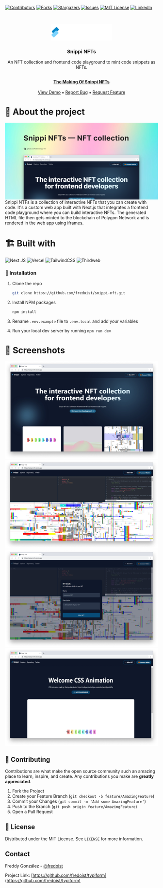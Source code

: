 [![Contributors][contributors-shield]][contributors-url]
[![Forks][forks-shield]][forks-url] [![Stargazers][stars-shield]][stars-url]
[![Issues][issues-shield]][issues-url]
[![MIT License][license-shield]][license-url]
[![LinkedIn][linkedin-shield]][linkedin-url]

<br />
<p align="center">
  <img src="public/assets/img/logo.svg" alt="Snippi NFTs" width="200px">
</p>

<h3 align="center">Snippi NFTs</h3>
<p align="center">An NFT collection and frontend code playground to mint code snippets as NFTs.</p>

<p align="center">
  <br />
  <a href="https://fredoist.hashnode.dev/snippi-nfts-the-interactive-nft-collection-for-frontend-developers"><strong>The Making Of Snippi NFTs</strong></a>
  <br />
  <br />
  <a href="https://snippi-nft.vercel.app">View Demo</a>
  ⁕
  <a href="https://github.com/fredoist/snippi-nft/issues">Report Bug</a>
  ⁕
  <a href="https://github.com/fredoist/snippi-nft/issues">Request Feature</a>
</p>

# :memo: About the project

<img src=".github/screenshots/thumbnail.png" align="center" alt="Thumbnail">
<br />
Snippi NTFs is a collection of interactive NFTs that you can create with code. It's a custom web app built with Next.js that integrates a frontend code playground where you can build interactive NFTs. The generated HTML file then gets minted to the blockchain of Polygon Network and is rendered in the web app using iframes.

# :building_construction: Built with

![Next JS](https://img.shields.io/badge/Next-black?style=for-the-badge&logo=next.js&logoColor=white)
![Vercel](https://img.shields.io/badge/vercel-%23000000.svg?style=for-the-badge&logo=vercel&logoColor=white)
![TailwindCSS](https://img.shields.io/badge/tailwindcss-%2338B2AC.svg?style=for-the-badge&logo=tailwind-css&logoColor=white)
![Thirdweb](https://img.shields.io/badge/-thirdweb%20platform-white?&style=for-the-badge)

### :bricks: Installation

1. Clone the repo
   ```sh
   git clone https://github.com/fredoist/snippi-nft.git
   ```
2. Install NPM packages
   ```sh
   npm install
   ```
3. Rename `.env.example` file to `.env.local` and add your variables

4. Run your local dev server by running `npm run dev`

# :camera_flash: Screenshots

<p align="center">

![Home Page](.github/screenshots/home_page.png)
![Code Playground](.github/screenshots/code_playground.png)
![NFT Mint](.github/screenshots/mint_popup.png)
![NFT Details Page](.github/screenshots/nft_details_page.png)

</p>

## :bug: Contributing

Contributions are what make the open source community such an amazing place to
learn, inspire, and create. Any contributions you make are **greatly
appreciated**.

1. Fork the Project
2. Create your Feature Branch (`git checkout -b feature/AmazingFeature`)
3. Commit your Changes (`git commit -m 'Add some AmazingFeature'`)
4. Push to the Branch (`git push origin feature/AmazingFeature`)
5. Open a Pull Request

<!-- LICENSE -->

## :page_facing_up: License

Distributed under the MIT License. See `LICENSE` for more information.

<!-- CONTACT -->

## Contact

Freddy González - [@fredoist](https://twitter.com/fredoist)

Project Link:
[https://github.com/fredoist/typiform](https://github.com/fredoist/typiform)

[contributors-shield]:
  https://img.shields.io/github/contributors/fredoist/typiform.svg?style=for-the-badge
[contributors-url]: https://github.com/fredoist/typiform/graphs/contributors
[forks-shield]:
  https://img.shields.io/github/forks/fredoist/typiform.svg?style=for-the-badge
[forks-url]: https://github.com/fredoist/typiform/network/members
[stars-shield]:
  https://img.shields.io/github/stars/fredoist/typiform.svg?style=for-the-badge
[stars-url]: https://github.com/fredoist/typiform/stargazers
[issues-shield]:
  https://img.shields.io/github/issues/fredoist/typiform.svg?style=for-the-badge
[issues-url]: https://github.com/fredoist/typiform/issues
[license-shield]:
  https://img.shields.io/github/license/fredoist/typiform.svg?style=for-the-badge
[license-url]: https://github.com/fredoist/typiform/blob/master/LICENSE.txt
[linkedin-shield]:
  https://img.shields.io/badge/-LinkedIn-black.svg?style=for-the-badge&logo=linkedin&colorB=555
[linkedin-url]: https://linkedin.com/in/fredoist
